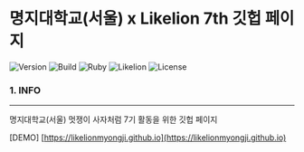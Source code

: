 명지대학교(서울) x Likelion 7th 깃헙 페이지
===========================================

![Version](https://img.shields.io/badge/Version-3.0.0-green.svg) ![Build](https://img.shields.io/badge/Build-Passing-success.svg) ![Ruby](https://img.shields.io/badge/Ruby-Jekyll-red.svg) ![Likelion](https://img.shields.io/badge/Likelion-MJU(Seoul)-9cf.svg) ![License](https://img.shields.io/badge/License-MIT-informational.svg)

### 1. INFO

---

명지대학교(서울) 멋쟁이 사자처럼 7기 활동을 위한 깃헙 페이지

[DEMO] [https://likelionmyongji.github.io](https://likelionmyongji.github.io)
